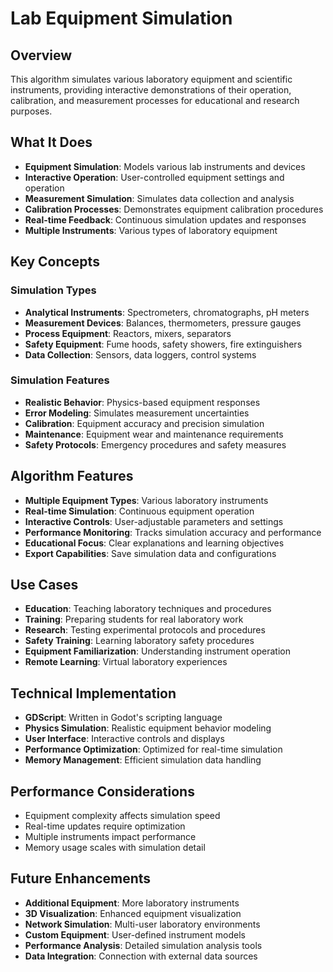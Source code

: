 # Lab Equipment Simulation

## Overview
This algorithm simulates various laboratory equipment and scientific instruments, providing interactive demonstrations of their operation, calibration, and measurement processes for educational and research purposes.

## What It Does
- **Equipment Simulation**: Models various lab instruments and devices
- **Interactive Operation**: User-controlled equipment settings and operation
- **Measurement Simulation**: Simulates data collection and analysis
- **Calibration Processes**: Demonstrates equipment calibration procedures
- **Real-time Feedback**: Continuous simulation updates and responses
- **Multiple Instruments**: Various types of laboratory equipment

## Key Concepts

### Simulation Types
- **Analytical Instruments**: Spectrometers, chromatographs, pH meters
- **Measurement Devices**: Balances, thermometers, pressure gauges
- **Process Equipment**: Reactors, mixers, separators
- **Safety Equipment**: Fume hoods, safety showers, fire extinguishers
- **Data Collection**: Sensors, data loggers, control systems

### Simulation Features
- **Realistic Behavior**: Physics-based equipment responses
- **Error Modeling**: Simulates measurement uncertainties
- **Calibration**: Equipment accuracy and precision simulation
- **Maintenance**: Equipment wear and maintenance requirements
- **Safety Protocols**: Emergency procedures and safety measures

## Algorithm Features
- **Multiple Equipment Types**: Various laboratory instruments
- **Real-time Simulation**: Continuous equipment operation
- **Interactive Controls**: User-adjustable parameters and settings
- **Performance Monitoring**: Tracks simulation accuracy and performance
- **Educational Focus**: Clear explanations and learning objectives
- **Export Capabilities**: Save simulation data and configurations

## Use Cases
- **Education**: Teaching laboratory techniques and procedures
- **Training**: Preparing students for real laboratory work
- **Research**: Testing experimental protocols and procedures
- **Safety Training**: Learning laboratory safety procedures
- **Equipment Familiarization**: Understanding instrument operation
- **Remote Learning**: Virtual laboratory experiences

## Technical Implementation
- **GDScript**: Written in Godot's scripting language
- **Physics Simulation**: Realistic equipment behavior modeling
- **User Interface**: Interactive controls and displays
- **Performance Optimization**: Optimized for real-time simulation
- **Memory Management**: Efficient simulation data handling

## Performance Considerations
- Equipment complexity affects simulation speed
- Real-time updates require optimization
- Multiple instruments impact performance
- Memory usage scales with simulation detail

## Future Enhancements
- **Additional Equipment**: More laboratory instruments
- **3D Visualization**: Enhanced equipment visualization
- **Network Simulation**: Multi-user laboratory environments
- **Custom Equipment**: User-defined instrument models
- **Performance Analysis**: Detailed simulation analysis tools
- **Data Integration**: Connection with external data sources
